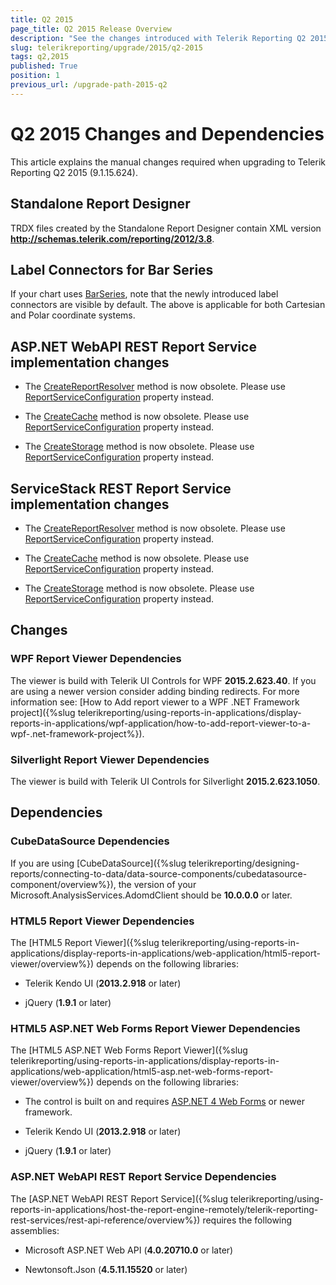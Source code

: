 ```yaml
---
title: Q2 2015
page_title: Q2 2015 Release Overview 
description: "See the changes introduced with Telerik Reporting Q2 2015 that should be considered before upgrading, and the 3rd party products & packages this version depends on."
slug: telerikreporting/upgrade/2015/q2-2015
tags: q2,2015
published: True
position: 1
previous_url: /upgrade-path-2015-q2
---
```


# Q2 2015 Changes and Dependencies

This article explains the manual changes required when upgrading to Telerik Reporting Q2 2015 (9.1.15.624).

## Standalone Report Designer

TRDX files created by the Standalone Report Designer contain XML version __http://schemas.telerik.com/reporting/2012/3.8__. 

## Label Connectors for Bar Series

If your chart uses [BarSeries](/reporting/api/Telerik.Reporting.BarSeries), note that the newly introduced label connectors are visible by default. The above is applicable for both Cartesian and Polar coordinate systems. 

## ASP.NET WebAPI REST Report Service implementation changes

* The [CreateReportResolver](/reporting/api/Telerik.Reporting.Services.WebApi.ReportsControllerBase#Telerik_Reporting_Services_WebApi_ReportsControllerBase_CreateReportResolver) method is now obsolete. Please use  [ReportServiceConfiguration](/reporting/api/Telerik.Reporting.Services.WebApi.ReportsControllerBase#Telerik_Reporting_Services_WebApi_ReportsControllerBase_ReportServiceConfiguration) property instead. 

* The [CreateCache](/reporting/api/Telerik.Reporting.Services.WebApi.ReportsControllerBase#Telerik_Reporting_Services_WebApi_ReportsControllerBase_CreateCache) method is now obsolete. Please use  [ReportServiceConfiguration](/reporting/api/Telerik.Reporting.Services.WebApi.ReportsControllerBase#Telerik_Reporting_Services_WebApi_ReportsControllerBase_ReportServiceConfiguration) property instead. 

* The [CreateStorage](/reporting/api/Telerik.Reporting.Services.WebApi.ReportsControllerBase#Telerik_Reporting_Services_WebApi_ReportsControllerBase_CreateStorage) method is now obsolete. Please use  [ReportServiceConfiguration](/reporting/api/Telerik.Reporting.Services.WebApi.ReportsControllerBase#Telerik_Reporting_Services_WebApi_ReportsControllerBase_ReportServiceConfiguration)  property instead. 

## ServiceStack REST Report Service implementation changes

* The [CreateReportResolver](/reporting/api/Telerik.Reporting.Services.ServiceStack.ReportsHostBase#Telerik_Reporting_Services_ServiceStack_ReportsHostBase_CreateReportResolver) method is now obsolete. Please use [ReportServiceConfiguration](/reporting/api/Telerik.Reporting.Services.ServiceStack.ReportsHostBase#Telerik_Reporting_Services_ServiceStack_ReportsHostBase_ReportServiceConfiguration) property instead. 

* The [CreateCache](/reporting/api/Telerik.Reporting.Services.ServiceStack.ReportsHostBase#Telerik_Reporting_Services_ServiceStack_ReportsHostBase_CreateCache) method is now obsolete. Please use  [ReportServiceConfiguration](/reporting/api/Telerik.Reporting.Services.ServiceStack.ReportsHostBase#Telerik_Reporting_Services_ServiceStack_ReportsHostBase_ReportServiceConfiguration) property instead. 

* The [CreateStorage](/reporting/api/Telerik.Reporting.Services.ServiceStack.ReportsHostBase#Telerik_Reporting_Services_ServiceStack_ReportsHostBase_CreateStorage) method is now obsolete. Please use  [ReportServiceConfiguration](/reporting/api/Telerik.Reporting.Services.ServiceStack.ReportsHostBase#Telerik_Reporting_Services_ServiceStack_ReportsHostBase_ReportServiceConfiguration) property instead. 

## Changes

### WPF Report Viewer Dependencies

The viewer is build with Telerik UI Controls for WPF __2015.2.623.40__. If you are using a newer version consider adding binding redirects. For more information see: [How to Add report viewer to a WPF .NET Framework project]({%slug telerikreporting/using-reports-in-applications/display-reports-in-applications/wpf-application/how-to-add-report-viewer-to-a-wpf-.net-framework-project%}).

### Silverlight Report Viewer Dependencies

The viewer is build with Telerik UI Controls for Silverlight __2015.2.623.1050__. 

## Dependencies

### CubeDataSource Dependencies

If you are using [CubeDataSource]({%slug telerikreporting/designing-reports/connecting-to-data/data-source-components/cubedatasource-component/overview%}), the version of your Microsoft.AnalysisServices.AdomdClient should be __10.0.0.0__ or later. 

### HTML5 Report Viewer Dependencies

The [HTML5 Report Viewer]({%slug telerikreporting/using-reports-in-applications/display-reports-in-applications/web-application/html5-report-viewer/overview%}) depends on the following libraries: 

* Telerik Kendo UI (__2013.2.918__ or later) 

* jQuery (__1.9.1__ or later) 

### HTML5 ASP.NET Web Forms Report Viewer Dependencies

The [HTML5 ASP.NET Web Forms Report Viewer]({%slug telerikreporting/using-reports-in-applications/display-reports-in-applications/web-application/html5-asp.net-web-forms-report-viewer/overview%}) depends on the following libraries: 

* The control is built on and requires [ASP.NET 4 Web Forms](http://www.asp.net/web-forms) or newer framework. 

* Telerik Kendo UI (__2013.2.918__ or later) 

* jQuery (__1.9.1__ or later) 

### ASP.NET WebAPI REST Report Service Dependencies

The [ASP.NET WebAPI REST Report Service]({%slug telerikreporting/using-reports-in-applications/host-the-report-engine-remotely/telerik-reporting-rest-services/rest-api-reference/overview%}) requires the following assemblies: 

* Microsoft ASP.NET Web API (__4.0.20710.0__ or later) 

* Newtonsoft.Json (__4.5.11.15520__ or later)
